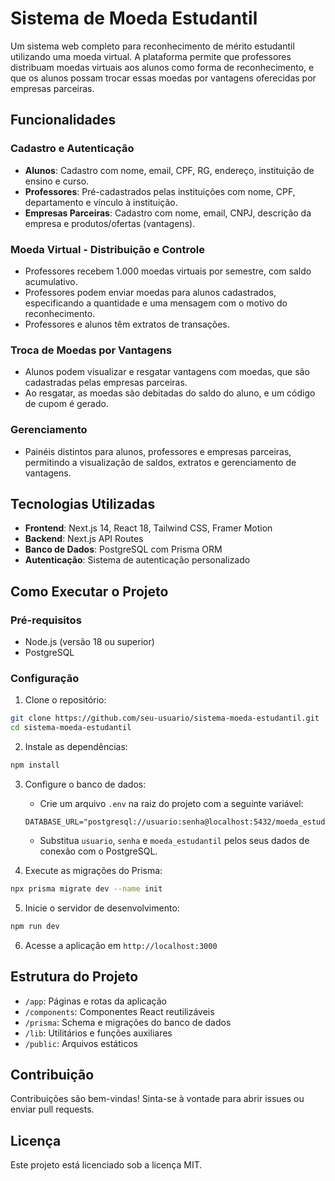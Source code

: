 # Sistema de Moeda Estudantil

Um sistema web completo para reconhecimento de mérito estudantil utilizando uma moeda virtual. A plataforma permite que professores distribuam moedas virtuais aos alunos como forma de reconhecimento, e que os alunos possam trocar essas moedas por vantagens oferecidas por empresas parceiras.

## Funcionalidades

### Cadastro e Autenticação
- **Alunos**: Cadastro com nome, email, CPF, RG, endereço, instituição de ensino e curso.
- **Professores**: Pré-cadastrados pelas instituições com nome, CPF, departamento e vínculo à instituição.
- **Empresas Parceiras**: Cadastro com nome, email, CNPJ, descrição da empresa e produtos/ofertas (vantagens).

### Moeda Virtual - Distribuição e Controle
- Professores recebem 1.000 moedas virtuais por semestre, com saldo acumulativo.
- Professores podem enviar moedas para alunos cadastrados, especificando a quantidade e uma mensagem com o motivo do reconhecimento.
- Professores e alunos têm extratos de transações.

### Troca de Moedas por Vantagens
- Alunos podem visualizar e resgatar vantagens com moedas, que são cadastradas pelas empresas parceiras.
- Ao resgatar, as moedas são debitadas do saldo do aluno, e um código de cupom é gerado.

### Gerenciamento
- Painéis distintos para alunos, professores e empresas parceiras, permitindo a visualização de saldos, extratos e gerenciamento de vantagens.

## Tecnologias Utilizadas

- **Frontend**: Next.js 14, React 18, Tailwind CSS, Framer Motion
- **Backend**: Next.js API Routes
- **Banco de Dados**: PostgreSQL com Prisma ORM
- **Autenticação**: Sistema de autenticação personalizado

## Como Executar o Projeto

### Pré-requisitos

- Node.js (versão 18 ou superior)
- PostgreSQL

### Configuração

1. Clone o repositório:
```bash
git clone https://github.com/seu-usuario/sistema-moeda-estudantil.git
cd sistema-moeda-estudantil
```

2. Instale as dependências:
```bash
npm install
```

3. Configure o banco de dados:
   - Crie um arquivo `.env` na raiz do projeto com a seguinte variável:
   ```
   DATABASE_URL="postgresql://usuario:senha@localhost:5432/moeda_estudantil"
   ```
   - Substitua `usuario`, `senha` e `moeda_estudantil` pelos seus dados de conexão com o PostgreSQL.

4. Execute as migrações do Prisma:
```bash
npx prisma migrate dev --name init
```

5. Inicie o servidor de desenvolvimento:
```bash
npm run dev
```

6. Acesse a aplicação em `http://localhost:3000`

## Estrutura do Projeto

- `/app`: Páginas e rotas da aplicação
- `/components`: Componentes React reutilizáveis
- `/prisma`: Schema e migrações do banco de dados
- `/lib`: Utilitários e funções auxiliares
- `/public`: Arquivos estáticos

## Contribuição

Contribuições são bem-vindas! Sinta-se à vontade para abrir issues ou enviar pull requests.

## Licença

Este projeto está licenciado sob a licença MIT.